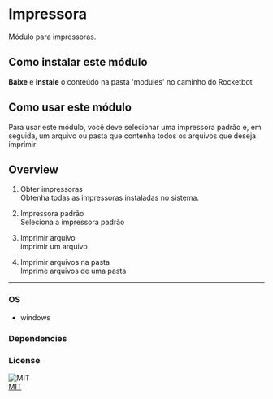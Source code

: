 # Impressora
  
Módulo para impressoras.  

## Como instalar este módulo
  
__Baixe__ e __instale__ o conteúdo na pasta 'modules' no caminho do Rocketbot  




## Como usar este módulo

Para usar este módulo, você deve selecionar uma impressora padrão e, em seguida, um arquivo ou pasta que contenha todos os arquivos que deseja imprimir

## Overview


1. Obter impressoras  
Obtenha todas as impressoras instaladas no sistema.

2. Impressora padrão  
Seleciona a impressora padrão

3. Imprimir arquivo  
imprimir um arquivo

4. Imprimir arquivos na pasta  
Imprime arquivos de uma pasta  




----
### OS

- windows

### Dependencies

### License
  
![MIT](https://camo.githubusercontent.com/107590fac8cbd65071396bb4d04040f76cde5bde/687474703a2f2f696d672e736869656c64732e696f2f3a6c6963656e73652d6d69742d626c75652e7376673f7374796c653d666c61742d737175617265)  
[MIT](http://opensource.org/licenses/mit-license.ph)